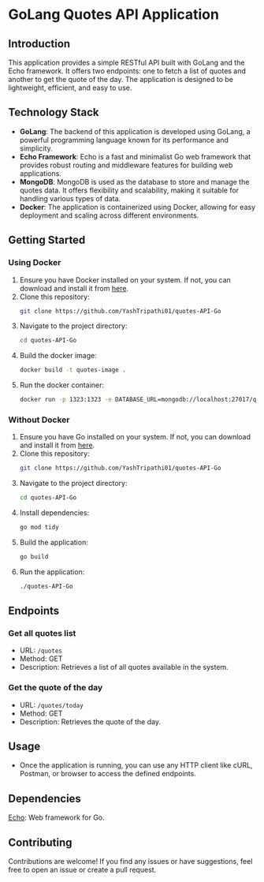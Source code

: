 # GoLang Quotes API Application

## Introduction

This application provides a simple RESTful API built with GoLang and the Echo framework. It offers two endpoints: one to fetch a list of quotes and another to get the quote of the day. The application is designed to be lightweight, efficient, and easy to use.

## Technology Stack

- **GoLang**: The backend of this application is developed using GoLang, a powerful programming language known for its performance and simplicity.
- **Echo Framework**: Echo is a fast and minimalist Go web framework that provides robust routing and middleware features for building web applications.
- **MongoDB**: MongoDB is used as the database to store and manage the quotes data. It offers flexibility and scalability, making it suitable for handling various types of data.
- **Docker**: The application is containerized using Docker, allowing for easy deployment and scaling across different environments.

## Getting Started

### Using Docker

1. Ensure you have Docker installed on your system. If not, you can download and install it from [here](https://docs.docker.com/get-docker/).
2. Clone this repository:
   ```sh
   git clone https://github.com/YashTripathi01/quotes-API-Go
   ```
3. Navigate to the project directory:
   ```sh
   cd quotes-API-Go
   ```
4. Build the docker image:
   ```sh
   docker build -t quotes-image .
   ```
5. Run the docker container:
   ```sh
   docker run -p 1323:1323 -e DATABASE_URL=mongodb://localhost:27017/quotes quotes-image
   ```

### Without Docker

1. Ensure you have Go installed on your system. If not, you can download and install it from [here](https://golang.org/dl/).
2. Clone this repository:
   ```sh
   git clone https://github.com/YashTripathi01/quotes-API-Go
   ```
3. Navigate to the project directory:
   ```sh
   cd quotes-API-Go
   ```
4. Install dependencies:
   ```sh
   go mod tidy
   ```
5. Build the application:
   ```sh
   go build
   ```
6. Run the application:
   ```sh
   ./quotes-API-Go
   ```

## Endpoints

### Get all quotes list

- URL: `/quotes`
- Method: GET
- Description: Retrieves a list of all quotes available in the system.

### Get the quote of the day

- URL: `/quotes/today`
- Method: GET
- Description: Retrieves the quote of the day.

## Usage

- Once the application is running, you can use any HTTP client like cURL, Postman, or browser to access the defined endpoints.

## Dependencies

[Echo](https://github.com/labstack/echo): Web framework for Go.

## Contributing

Contributions are welcome! If you find any issues or have suggestions, feel free to open an issue or create a pull request.
